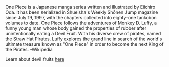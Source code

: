 One Piece is a Japanese manga series written and illustrated by Eiichiro Oda. It has been serialized in Shueisha's Weekly Shōnen Jump magazine since July 19, 1997, with the chapters collected into eighty-one tankōbon volumes to date. One Piece follows the adventures of Monkey D. Luffy, a funny young man whose body gained the properties of rubber after unintentionally eating a Devil Fruit. With his diverse crew of pirates, named the Straw Hat Pirates, Luffy explores the grand line in search of the world's ultimate treasure known as "One Piece" in order to become the next King of the Pirates. -Wikipedia

Learn about devil fruits [here](https://github.com/udacity/create-your-own-adventure/blob/master/english/fruit/devilfruits/df.md)